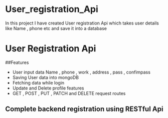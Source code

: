 # User_registration_Api
In this project I have created User registration Api which takes user details like Name , phone etc and save it into a database 

# User Registration Api

##Features

- User input data Name , phone , work  , address , pass , confimpass
- Saving User data into mongoDB 
- Fetching data while login 
- Update and Delete profile features
- GET , POST , PUT , PATCH  and DELETE request routes

## Complete backend registration using RESTful Api 

